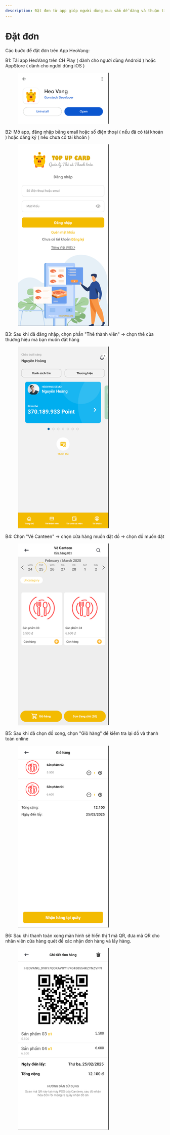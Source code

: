 ```yaml
---
description: Đặt đơn từ app giúp người dùng mua sắm dễ dàng và thuận tiện hơn.
---
```


# Đặt đơn

Các bước để đặt đơn trên App HeoVang:

B1: Tải app HeoVang trên CH Play ( dành cho người dùng Android ) hoặc AppStore ( dành cho người dùng iOS )

<figure><img src="../.gitbook/assets/image (3) (1).png" alt="" width="287"><figcaption></figcaption></figure>

B2: Mở app, đăng nhập bằng email hoặc số điện thoại ( nếu đã có tài khoản ) hoặc đăng ký ( nếu chưa có tài khoản )

<figure><img src="../.gitbook/assets/image (4) (1).png" alt="" width="287"><figcaption></figcaption></figure>

B3: Sau khi đã đăng nhập, chọn phần "Thẻ thành viên" -> chọn thẻ của thương hiệu mà bạn muốn đặt hàng

<figure><img src="../.gitbook/assets/image (5) (1).png" alt="" width="287"><figcaption></figcaption></figure>

B4: Chọn "Vé Canteen" -> chọn cửa hàng muốn đặt đồ -> chọn đồ muốn đặt

<figure><img src="../.gitbook/assets/image (6) (1).png" alt="" width="287"><figcaption></figcaption></figure>

B5: Sau khi đã chọn đồ xong, chọn "Giỏ hàng" để kiểm tra lại đồ và thanh toán online

<figure><img src="../.gitbook/assets/image (7).png" alt="" width="287"><figcaption></figcaption></figure>

B6: Sau khi thanh toán xong màn hình sẽ hiển thị 1 mã QR, đưa mã QR cho nhân viên cửa hàng quét để xác nhận đơn hàng và lấy hàng.

<figure><img src="../.gitbook/assets/image (8).png" alt="" width="287"><figcaption></figcaption></figure>
